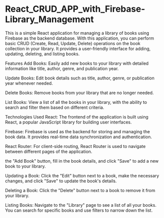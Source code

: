 # React_CRUD_APP_with_Firebase-Library_Management

This is a simple React application for managing a library of books using Firebase as the backend database. With this application, you can perform basic CRUD (Create, Read, Update, Delete) operations on the book collection in your library. It provides a user-friendly interface for adding, updating, deleting, and listing books.

Features
Add Books: Easily add new books to your library with detailed information like title, author, genre, and publication year.

Update Books: Edit book details such as title, author, genre, or publication year whenever needed.

Delete Books: Remove books from your library that are no longer needed.

List Books: View a list of all the books in your library, with the ability to search and filter them based on different criteria.

Technologies Used
React: The frontend of the application is built using React, a popular JavaScript library for building user interfaces.

Firebase: Firebase is used as the backend for storing and managing the book data. It provides real-time data synchronization and authentication.

React Router: For client-side routing, React Router is used to navigate between different pages of the application.

the "Add Book" button, fill in the book details, and click "Save" to add a new book to your library.

Updating a Book: Click the "Edit" button next to a book, make the necessary changes, and click "Save" to update the book's details.

Deleting a Book: Click the "Delete" button next to a book to remove it from your library.

Listing Books: Navigate to the "Library" page to see a list of all your books. You can search for specific books and use filters to narrow down the list.
